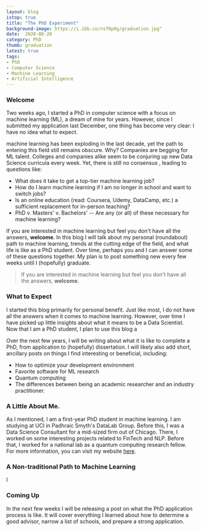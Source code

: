 ```yaml
---
layout: blog
istop: true
title: "The PhD Experiment"
background-image: https://i.ibb.co/nsT0p0g/graduation.jpg"
date:  2020-08-28
category: PhD
thumb: graduation
latest: true
tags:
- PhD
- Computer Science
- Machine Learning
- Artificial Intelligence
---
```


<!-- # Contents
- [Welcome](#Welcome)
- [What to Expect](#What to Expect)
- [A Little About Me]
- [A Non-traditional Path to Machine Learning]
- [Coming Up]
<a name = "overview"></a>
 -->

<!-- --------------------------------------------------------------------------------- -->

<a name = "overview"></a>
### Welcome

Two weeks ago, I started a PhD in computer science with a focus on machine learning (ML), a dream of mine for years. However, since I submitted my application last December, one thing has become very clear: I have no idea what to expect.

machine learning has been exploding in the last decade, yet the path to entering this field still remains obscure. Why? Companies are begging for ML talent. Colleges and companies alike seem to be conjuring up new Data Science curricula every week. Yet, there is still no consensus , leading to questions like:

- What does it take to get a top-tier machine learning job?
- How do I learn machine learning if I am no longer in school and want to switch jobs?
- Is an online education (read: Coursera, Udemy, DataCamp, etc.) a sufficient replacement for in-person teaching?
- PhD v. Masters' v. Bachelors' -- Are any (or all) of these necessary for machine learning?

If you are interested in machine learning but feel you don't have all the answers, **welcome**. In this blog I will talk about my personal (roundabout) path to machine learning, trends at the cutting edge of the field, and what life is like as a PhD student. Over time, perhaps you and I can answer some of these questions together. My plan is to post something new every few weeks until I (hopefully) graduate.

> If you are interested in machine learning but feel you don't have all the answers, **welcome**.

<!-- --------------------------------------------------------------------------------- -->

### What to Expect

I started this blog primarily for personal benefit. Just like most, I do not have all the answers when it comes to machine learning. However, over time I have picked up little insights about what it means to be a Data Scientist. Now that I am a PhD student, I plan to use this blog a 

Over the next few years, I will be writing about what it is like to complete a PhD, from application to (hopefully) dissertation. I will likely also add short, ancillary posts on things I find interesting or beneficial, including:

- How to optimize your development environment 
- Favorite software for ML research
- Quantum computing
- The differences between being an academic researcher and an industry practitioner.

<!-- --------------------------------------------------------------------------------- -->

### A Little About Me.

As I mentioned, I am a first-year PhD student in machine learning. I am studying at UCI in Padhraic Smyth's DataLab Group. Before this, I was a Data Science Consultant for a mid-sized firm out of Chicago. There, I worked on some interesting projects related to FinTech and NLP. Before that, I worked for a national lab as a quantum computing research fellow. For more information, you can visit my website [here](https://samshowalter.github.io/#about).

<!-- --------------------------------------------------------------------------------- -->

### A Non-traditional Path to Machine Learning

I 

<!-- --------------------------------------------------------------------------------- -->

### Coming Up

In the next few weeks I will be releasing a post on what the PhD application process is like. It will cover everything I learned about how to determine a good advisor, narrow a list of schools, and prepare a strong application.



